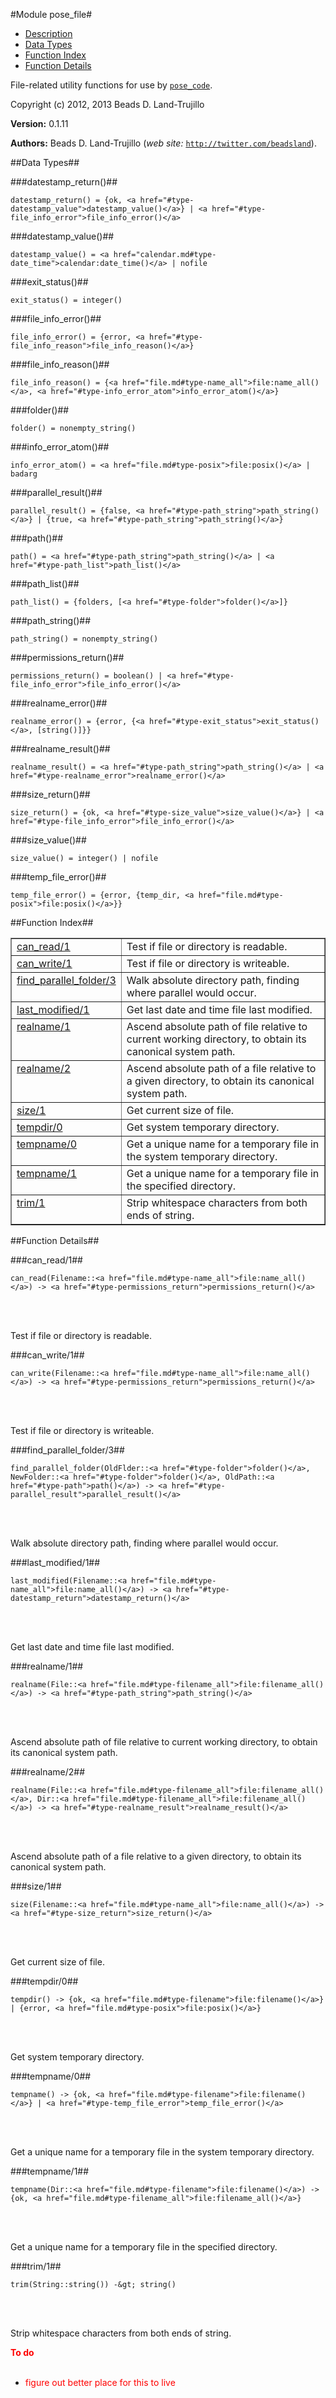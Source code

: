 

#Module pose_file#
* [Description](#description)
* [Data Types](#types)
* [Function Index](#index)
* [Function Details](#functions)


File-related utility functions for use by [`pose_code`](pose_code.md).

Copyright (c) 2012, 2013 Beads D. Land-Trujillo

__Version:__ 0.1.11

__Authors:__ Beads D. Land-Trujillo (_web site:_ [`http://twitter.com/beadsland`](http://twitter.com/beadsland)).
<a name="types"></a>

##Data Types##




###<a name="type-datestamp_return">datestamp_return()</a>##



	datestamp_return() = {ok, <a href="#type-datestamp_value">datestamp_value()</a>} | <a href="#type-file_info_error">file_info_error()</a>



###<a name="type-datestamp_value">datestamp_value()</a>##



	datestamp_value() = <a href="calendar.md#type-date_time">calendar:date_time()</a> | nofile



###<a name="type-exit_status">exit_status()</a>##



	exit_status() = integer()



###<a name="type-file_info_error">file_info_error()</a>##



	file_info_error() = {error, <a href="#type-file_info_reason">file_info_reason()</a>}



###<a name="type-file_info_reason">file_info_reason()</a>##



	file_info_reason() = {<a href="file.md#type-name_all">file:name_all()</a>, <a href="#type-info_error_atom">info_error_atom()</a>}



###<a name="type-folder">folder()</a>##



	folder() = nonempty_string()



###<a name="type-info_error_atom">info_error_atom()</a>##



	info_error_atom() = <a href="file.md#type-posix">file:posix()</a> | badarg



###<a name="type-parallel_result">parallel_result()</a>##



	parallel_result() = {false, <a href="#type-path_string">path_string()</a>} | {true, <a href="#type-path_string">path_string()</a>}



###<a name="type-path">path()</a>##



	path() = <a href="#type-path_string">path_string()</a> | <a href="#type-path_list">path_list()</a>



###<a name="type-path_list">path_list()</a>##



	path_list() = {folders, [<a href="#type-folder">folder()</a>]}



###<a name="type-path_string">path_string()</a>##



	path_string() = nonempty_string()



###<a name="type-permissions_return">permissions_return()</a>##



	permissions_return() = boolean() | <a href="#type-file_info_error">file_info_error()</a>



###<a name="type-realname_error">realname_error()</a>##



	realname_error() = {error, {<a href="#type-exit_status">exit_status()</a>, [string()]}}



###<a name="type-realname_result">realname_result()</a>##



	realname_result() = <a href="#type-path_string">path_string()</a> | <a href="#type-realname_error">realname_error()</a>



###<a name="type-size_return">size_return()</a>##



	size_return() = {ok, <a href="#type-size_value">size_value()</a>} | <a href="#type-file_info_error">file_info_error()</a>



###<a name="type-size_value">size_value()</a>##



	size_value() = integer() | nofile



###<a name="type-temp_file_error">temp_file_error()</a>##



	temp_file_error() = {error, {temp_dir, <a href="file.md#type-posix">file:posix()</a>}}
<a name="index"></a>

##Function Index##


<table width="100%" border="1" cellspacing="0" cellpadding="2" summary="function index"><tr><td valign="top"><a href="#can_read-1">can_read/1</a></td><td>Test if file or directory is readable.</td></tr><tr><td valign="top"><a href="#can_write-1">can_write/1</a></td><td>Test if file or directory is writeable.</td></tr><tr><td valign="top"><a href="#find_parallel_folder-3">find_parallel_folder/3</a></td><td>Walk absolute directory path, finding where parallel would occur.</td></tr><tr><td valign="top"><a href="#last_modified-1">last_modified/1</a></td><td>Get last date and time file last modified.</td></tr><tr><td valign="top"><a href="#realname-1">realname/1</a></td><td>Ascend absolute path of file relative to current working directory, to
obtain its canonical system path.</td></tr><tr><td valign="top"><a href="#realname-2">realname/2</a></td><td>Ascend absolute path of a file relative to a given directory, to obtain
its canonical system path.</td></tr><tr><td valign="top"><a href="#size-1">size/1</a></td><td>Get current size of file.</td></tr><tr><td valign="top"><a href="#tempdir-0">tempdir/0</a></td><td>Get system temporary directory.</td></tr><tr><td valign="top"><a href="#tempname-0">tempname/0</a></td><td>Get a unique name for a temporary file in the system temporary
directory.</td></tr><tr><td valign="top"><a href="#tempname-1">tempname/1</a></td><td>Get a unique name for a temporary file in the specified directory.</td></tr><tr><td valign="top"><a href="#trim-1">trim/1</a></td><td>Strip whitespace characters from both ends of string.</td></tr></table>


<a name="functions"></a>

##Function Details##

<a name="can_read-1"></a>

###can_read/1##


	can_read(Filename::<a href="file.md#type-name_all">file:name_all()</a>) -> <a href="#type-permissions_return">permissions_return()</a>
<br></br>


Test if file or directory is readable.<a name="can_write-1"></a>

###can_write/1##


	can_write(Filename::<a href="file.md#type-name_all">file:name_all()</a>) -> <a href="#type-permissions_return">permissions_return()</a>
<br></br>


Test if file or directory is writeable.<a name="find_parallel_folder-3"></a>

###find_parallel_folder/3##


	find_parallel_folder(OldFlder::<a href="#type-folder">folder()</a>, NewFolder::<a href="#type-folder">folder()</a>, OldPath::<a href="#type-path">path()</a>) -> <a href="#type-parallel_result">parallel_result()</a>
<br></br>


Walk absolute directory path, finding where parallel would occur.<a name="last_modified-1"></a>

###last_modified/1##


	last_modified(Filename::<a href="file.md#type-name_all">file:name_all()</a>) -> <a href="#type-datestamp_return">datestamp_return()</a>
<br></br>


Get last date and time file last modified.<a name="realname-1"></a>

###realname/1##


	realname(File::<a href="file.md#type-filename_all">file:filename_all()</a>) -> <a href="#type-path_string">path_string()</a>
<br></br>


Ascend absolute path of file relative to current working directory, to
obtain its canonical system path.<a name="realname-2"></a>

###realname/2##


	realname(File::<a href="file.md#type-filename_all">file:filename_all()</a>, Dir::<a href="file.md#type-filename_all">file:filename_all()</a>) -> <a href="#type-realname_result">realname_result()</a>
<br></br>


Ascend absolute path of a file relative to a given directory, to obtain
its canonical system path.<a name="size-1"></a>

###size/1##


	size(Filename::<a href="file.md#type-name_all">file:name_all()</a>) -> <a href="#type-size_return">size_return()</a>
<br></br>


Get current size of file.<a name="tempdir-0"></a>

###tempdir/0##


	tempdir() -> {ok, <a href="file.md#type-filename">file:filename()</a>} | {error, <a href="file.md#type-posix">file:posix()</a>}
<br></br>


Get system temporary directory.<a name="tempname-0"></a>

###tempname/0##


	tempname() -> {ok, <a href="file.md#type-filename">file:filename()</a>} | <a href="#type-temp_file_error">temp_file_error()</a>
<br></br>


Get a unique name for a temporary file in the system temporary
directory.<a name="tempname-1"></a>

###tempname/1##


	tempname(Dir::<a href="file.md#type-filename">file:filename()</a>) -> {ok, <a href="file.md#type-filename_all">file:filename_all()</a>}
<br></br>


Get a unique name for a temporary file in the specified directory.<a name="trim-1"></a>

###trim/1##


	trim(String::string()) -&gt; string()
<br></br>


Strip whitespace characters from both ends of string.

__<font color="red">To do</font>__
<br></br>
* <font color="red">figure out better place for this to live</font>
